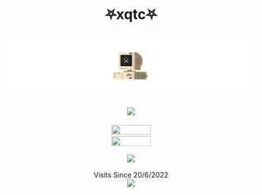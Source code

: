 <h1 align="center">
  &#x26E7xqtc&#x26E7
</h1>

<h2>
  <p align="center">
     <img src="https://github.com/xqtc161/xqtc161/blob/main/pixel_computer_transparent.gif">
  </p>
</h2>

<p align="center">
  <img src="https://github-readme-stats.vercel.app/api?username=xqtc161&show_icons=true&count_private=true&theme=tokyonight" /><br /><br />
  <a href="https://skillicons.dev">
    <img src="https://skillicons.dev/icons?i=rust,c,julia,nix" width="40%" height="40%"/><br/>
    <img src="https://skillicons.dev/icons?i=git,bsd,linux,neovim" width="40%" height="40%"/>
  </a>
</p>



<p align="center">
  <a href="https://discord.com/users/259688615246954497">
    <img src="https://discord.c99.nl/widget/theme-1/259688615246954497.png"/>
  </a>
</p>


<p align=center>
Visits Since 20/6/2022<br/>
  <a href="https://count.getloli.com/"><img src="https://count.getloli.com/get/@xqtc-readme?theme=rule34"/></a><br/>
</p>

<!--
---

<h3>
  <p align="center">    
    <img align="cemter" src="./20221203_235406.jpg" width="100%" height="100%"/>
  </p>
</h3>
-->


